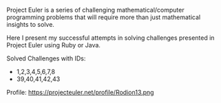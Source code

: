 Project Euler is a series of challenging mathematical/computer programming problems that will require more than just mathematical insights to solve.

Here I present my successful attempts in solving challenges presented in Project Euler using Ruby or Java.  

Solved Challenges with IDs: 
- 1,2,3,4,5,6,7,8
- 39,40,41,42,43

Profile: https://projecteuler.net/profile/Rodion13.png 